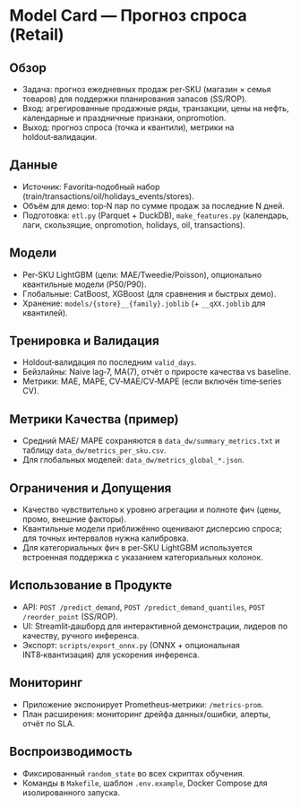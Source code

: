 # Model Card — Прогноз спроса (Retail)

## Обзор
- Задача: прогноз ежедневных продаж per‑SKU (магазин × семья товаров) для поддержки планирования запасов (SS/ROP).
- Вход: агрегированные продажные ряды, транзакции, цены на нефть, календарные и праздничные признаки, onpromotion.
- Выход: прогноз спроса (точка и квантили), метрики на holdout‑валидации.

## Данные
- Источник: Favorita‑подобный набор (train/transactions/oil/holidays_events/stores).
- Объём для демо: top‑N пар по сумме продаж за последние N дней.
- Подготовка: `etl.py` (Parquet + DuckDB), `make_features.py` (календарь, лаги, скользящие, onpromotion, holidays, oil, transactions).

## Модели
- Per‑SKU LightGBM (цели: MAE/Tweedie/Poisson), опционально квантильные модели (P50/P90).
- Глобальные: CatBoost, XGBoost (для сравнения и быстрых демо).
- Хранение: `models/{store}__{family}.joblib` (+ `__qXX.joblib` для квантилей).

## Тренировка и Валидация
- Holdout‑валидация по последним `valid_days`.
- Бейзлайны: Naive lag‑7, MA(7), отчёт о приросте качества vs baseline.
- Метрики: MAE, MAPE, CV‑MAE/CV‑MAPE (если включён time‑series CV).

## Метрики Качества (пример)
- Средний MAE/ MAPE сохраняются в `data_dw/summary_metrics.txt` и таблицу `data_dw/metrics_per_sku.csv`.
- Для глобальных моделей: `data_dw/metrics_global_*.json`.

## Ограничения и Допущения
- Качество чувствительно к уровню агрегации и полноте фич (цены, промо, внешние факторы).
- Квантильные модели приближённо оценивают дисперсию спроса; для точных интервалов нужна калибровка.
- Для категориальных фич в per‑SKU LightGBM используется встроенная поддержка с указанием категориальных колонок.

## Использование в Продукте
- API: `POST /predict_demand`, `POST /predict_demand_quantiles`, `POST /reorder_point` (SS/ROP).
- UI: Streamlit‑дашборд для интерактивной демонстрации, лидеров по качеству, ручного инференса.
- Экспорт: `scripts/export_onnx.py` (ONNX + опциональная INT8‑квантизация) для ускорения инференса.

## Мониторинг
- Приложение экспонирует Prometheus‑метрики: `/metrics-prom`.
- План расширения: мониторинг дрейфа данных/ошибки, алерты, отчёт по SLA.

## Воспроизводимость
- Фиксированный `random_state` во всех скриптах обучения.
- Команды в `Makefile`, шаблон `.env.example`, Docker Compose для изолированного запуска.


